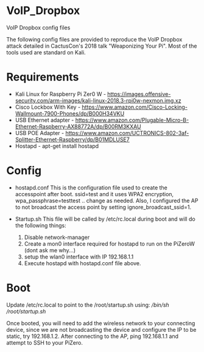 # VoIP_Dropbox
VoIP Dropbox config files

The following config files are provided to reproduce the VoIP Dropbox attack detailed in CactusCon's 2018 talk "Weaponizing Your Pi". Most of the tools used are standard on Kali. 

# Requirements
- Kali Linux for Raspberry Pi Zer0 W - https://images.offensive-security.com/arm-images/kali-linux-2018.3-rpi0w-nexmon.img.xz
- Cisco Lockbox With Key - https://www.amazon.com/Cisco-Locking-Wallmount-7900-Phones/dp/B000H34VKU
- USB Ethernet adapter - https://www.amazon.com/Plugable-Micro-B-Ethernet-Raspberry-AX88772A/dp/B00RM3KXAU
- USB POE Adapter - https://www.amazon.com/UCTRONICS-802-3af-Splitter-Ethernet-Raspberry/dp/B01MDLUSE7
- Hostapd - apt-get install hostapd

# Config

- hostapd.conf
   This is the configuration file used to create the accesspoint after boot. ssid=test and it uses WPA2 encryption, wpa_passphrase=testtest .. change as needed.  Also, I configured the AP to not broadcast the access point by setting ignore_broadcast_ssid=1. 
   
- Startup.sh
  This file will be called by /etc/rc.local during boot and will do the following things: 
  1. Disable network-manager
  2. Create a mon0 interface required for hostapd to run on the PiZeroW (dont ask me why...) 
  3. setup the wlan0 interface with IP 192.168.1.1
  4. Execute hostapd with hostapd.conf file above. 
  
  
# Boot

Update /etc/rc.local to point to the /root/startup.sh using: */bin/sh /root/startup.sh* 

Once booted, you will need to add the wireless network to your connecting device, since we are not broadcasting the device and configure the IP to be static, try 192.168.1.2. After connecting to the AP, ping 192.168.1.1 and attempt to SSH to your PiZero. 
 

